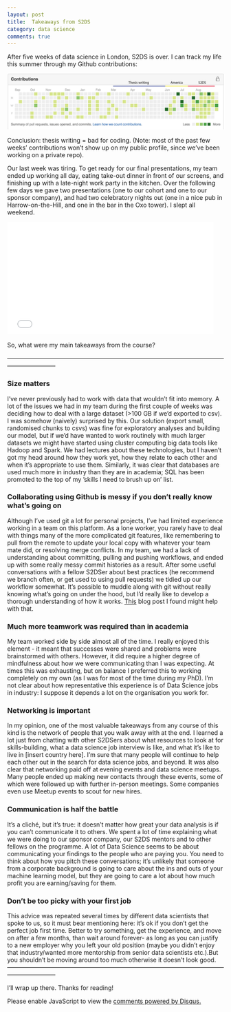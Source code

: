 ```yaml
---
layout: post
title:  Takeaways from S2DS 
category: data science
comments: true
---
```


After five weeks of data science in London, S2DS is over. I can track my life this summer through my Github contributions: 

<img src="https://raw.githubusercontent.com/linbug/linbug.github.io/master/_downloads/Github_contributions-01.jpg" title="Github year" style="margin: 0 auto;"/>

Conclusion: thesis writing = bad for coding. (Note: most of the past few weeks’ contributions won’t show up on my public profile, since we’ve been working on a private repo).

Our last week was tiring. To get ready for our final presentations, my team ended up working all day, eating take-out dinner in front of our screens, and finishing up with a late-night work party in the kitchen. Over the following few days we gave two presentations (one to our cohort and one to our sponsor company), and had two celebratory nights out (one in a nice pub in Harrow-on-the-Hill, and one in the bar in the Oxo tower). I slept all weekend.

<iframe src="//giphy.com/embed/ohqwEPmfK3Ouc" width="480" height="260" frameBorder="0" style="margin: 0 auto;" class="giphy-embed" allowFullScreen></iframe>

So, what were my main takeaways from the course?

————————————————————————————————————————————

### Size matters
I’ve never previously had to work with data that wouldn’t fit into memory. A lot of the issues we had in my team during the first couple of weeks was deciding how to deal with a large dataset (>100 GB if we’d exported to csv). I was somehow (naively) surprised by this. Our solution (export small, randomised chunks to csvs) was fine for exploratory analyses and building our model, but if we’d have wanted to work routinely with much larger datasets we might have started using cluster computing big data tools like Hadoop and Spark. We had lectures about these technologies, but I haven’t got my head around how they work yet, how they relate to each other and when it’s appropriate to use them. Similarly, it was clear that databases are used much more in industry than they are in academia; SQL has been promoted to the top of my ’skills I need to brush up on’ list.

### Collaborating using Github is messy if you don’t really know what’s going on
Although I’ve used git a lot for personal projects, I’ve had limited experience working in a team on this platform. As a lone worker, you rarely have to deal with things many of the more complicated git features, like remembering to pull from the remote to update your local copy with whatever your team mate did, or resolving merge conflicts. In my team, we had a lack of understanding about committing, pulling and pushing workflows, and ended up with some really messy commit histories as a result. After some useful conversations with a fellow S2DSer about best practices (he recommend we branch often, or get used to using pull requests) we tidied up our workflow somewhat. It’s possible to muddle along with git without really knowing what’s going on under the hood, but I’d really like to develop a thorough understanding of how it works. [This](http://maryrosecook.com/blog/post/git-from-the-inside-out) blog post I found might help with that. 

### Much more teamwork was required than in academia
My team worked side by side almost all of the time. I really enjoyed this element -  it meant that successes were shared and problems were brainstormed with others. However, it did require a higher degree of mindfulness about how we were communicating than I was expecting. At times this was exhausting, but on balance I preferred this to working completely on my own (as I was for most of the time during my PhD). I’m not clear about how representative this experience is of Data Science jobs in industry: I suppose it depends a lot on the organisation you work for.

### Networking is important
In my opinion, one of the most valuable takeaways from any course of this kind is the network of people that you walk away with at the end. I learned a lot just from chatting with other S2DSers about what resources to look at for skills-building, what a data science job interview is like, and what it’s like to live in [insert country here]. I’m sure that many people will continue to help each other out in the search for data science jobs, and beyond. It was also clear that networking paid off at evening events and data science meetups. Many people ended up making new contacts through these events, some of which were followed up with further in-person meetings. Some companies even use Meetup events to scout for new hires. 

### Communication is half the battle
It’s a cliché, but it’s true: it doesn’t matter how great your data analysis is if you can’t communicate it to others. We spent a lot of time explaining what we were doing to our sponsor company, our S2DS mentors and to other fellows on the programme. A lot of Data Science seems to be about communicating your findings to the people who are paying you. You need to think about how you pitch these conversations; it’s unlikely that someone from a corporate background is going to care about the ins and outs of your machine learning model, but they are going to care a lot about how much profit you are earning/saving for them. 

### Don’t be too picky with your first job
This advice was repeated several times by different data scientists that spoke to us, so it must bear mentioning here: it’s ok if you don’t get the perfect job first time. Better to try something, get the experience, and move on after a few months, than wait around forever- as long as you can justify to a new employer why you left your old position (maybe you didn’t enjoy that industry/wanted more mentorship from senior data scientists etc.).But you shouldn’t be moving around too much otherwise it doesn’t look good.
————————————————————————————————————————————

I’ll wrap up there. Thanks for reading!

<div id="disqus_thread"></div>
<script type="text/javascript">
    /* * * CONFIGURATION VARIABLES * * */
    var disqus_shortname = 'linbug';
    
    /* * * DON'T EDIT BELOW THIS LINE * * */
    (function() {
        var dsq = document.createElement('script'); dsq.type = 'text/javascript'; dsq.async = true;
        dsq.src = '//' + disqus_shortname + '.disqus.com/embed.js';
        (document.getElementsByTagName('head')[0] || document.getElementsByTagName('body')[0]).appendChild(dsq);
    })();
</script>
<noscript>Please enable JavaScript to view the <a href="https://disqus.com/?ref_noscript" rel="nofollow">comments powered by Disqus.</a></noscript>
